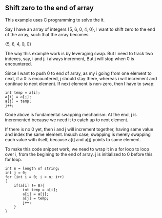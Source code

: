## Shift zero to the end of array

This example uses C programming to solve the it.

Say I have an array of integers {5, 6, 0, 4, 0}, I want to shift zero to the end of the array, such that the array becomes

{5, 6, 4, 0, 0}

The way this example work is by leveraging swap. 
But I need to track two indexes, say, i and j. i always increment, But
j will stop when 0 is encountered.

Since I want to push 0 to end of array, as my i going from one element to next, 
if a  0 is encountered, j should stay there, whereas i will increment and continue
to next element. If next element is non-zero, then I have to swap:

```
int temp = a[i];
a[i] = a[j];
a[j] = temp;
j++;
```

Code above is fundamental swapping mechanism. At the end, j is incremented because we need it to 
catch up to next element. 

If there is no 0 yet, then i and j will increment together, having same value and index the same element.
Insuch case, swapping is merely swapping each value with itself, because a[i] and a[j] points to same
element. 

To make this code snippet work, we need to wrap it in a for loop to loop over i, from the begining 
to the end of array. j is initialized to 0 before this for loop. 
```
int n = length of string;
int j = 0;
for (int i = 0; i < n; i++)
{
    if(a[i] != 0){
        int temp = a[i];
        a[i] = a[j];
        a[j] = temp;
        j++;
    }
}
```